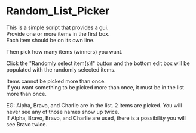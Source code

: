 # Random_List_Picker

This is a simple script that provides a gui.  
Provide one or more items in the first box.  
Each item should be on its own line.  

Then pick how many items (winners) you want.  

Click the "Randomly select item(s)!" button and the bottom edit box will be populated with the randomly selected items.

Items cannot be picked more than once.  
If you want something to be picked more than once, it must be in the list more than once.

EG: Alpha, Bravo, and Charlie are in the list. 2 items are picked. You will never see any of those names show up twice.  
If Alpha, Bravo, Bravo, and Charlie are used, there is a possibility you will see Bravo twice.

